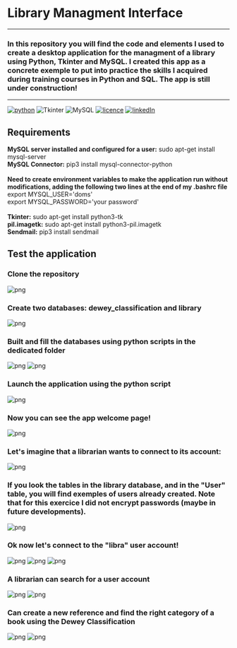 # Library Managment Interface

---

### In this repository you will find the code and elements I used to create a desktop application for the managment of a library using Python, Tkinter and MySQL. I created this app as a concrete exemple to put into practice the skills I acquired during training courses in Python and SQL. The app is still under construction!

---


[![python](https://img.shields.io/badge/python-3.8.5-brightgreen?style=plastic)](https://www.python.org/downloads/release/python-385/)
![Tkinter](https://img.shields.io/badge/Tkinter-8.6-brightgreen?style=plastic)
![MySQL](https://img.shields.io/badge/MySQL-8.0.25-brightgreen?style=plastic)
[![licence](https://img.shields.io/badge/licence-MIT-yellow?style=plastic)](https://github.com/Domsdev/Data-science-blog/blob/main/MIT%20Licence.md)
[![linkedIn](https://img.shields.io/badge/-LinkedIn%20-blue?style=plastic)](https://www.linkedin.com/in/dominique-pothin-dev/)


## Requirements

**MySQL server installed and configured for a user:** sudo apt-get install mysql-server<br/>
**MySQL Connector:** pip3 install mysql-connector-python<br/>
 <br/>
**Need to create environment variables to make the application run without modifications, adding the following two lines at the end of my .bashrc file**<br/>
export MYSQL_USER='doms'<br/>
export MYSQL_PASSWORD='your password'<br/>
 <br/>
**Tkinter:** sudo apt-get install python3-tk<br/>
**pil.imagetk:** sudo apt-get install python3-pil.imagetk<br/>
**Sendmail:** pip3 install sendmail<br/>


## Test the application

### Clone the repository

![png](img/step0.png)

### Create two databases: dewey_classification and library

![png](img/step1.png)

### Built and fill the databases using python scripts in the dedicated folder

![png](img/step2.png)
![png](img/step3.png)

### Launch the application using the python script

![png](img/step4.png)

### Now you can see the app welcome page!

![png](img/screen1.png)

### Let's imagine that a librarian wants to connect to its account:

![png](img/screen2.png)

### If you look the tables in the library database, and in the "User" table, you will find exemples of users already created. Note that for this exercice I did not encrypt passwords (maybe in future developments).

![png](img/step5.png)

### Ok now let's connect to the "libra" user account!

![png](img/screen3.png)
![png](img/screen4.png)
![png](img/screen5.png)

### A librarian can search for a user account

![png](img/screen6.png)
![png](img/screen7.png)

### Can create a new reference and find the right category of a book using the Dewey Classification

![png](img/screen8.png)
![png](img/screen9.png)









